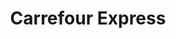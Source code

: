 ---
title: "Carrefour Express"
url: /ciudad-autonoma-de-buenos-aires/carrefour-express-avenida-directorio-3/
shop: Lebensmittel
---